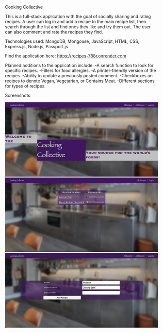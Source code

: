 Cooking Collective

This is a full-stack application with the goal of socially sharing and rating recipes.  A user can log in and add a recipe to the main recipe list, then search through the list and find ones they like and try them out.  The user can also comment and rate the recipes they find.

Technologies used:
    MongoDB,
    Mongoose,
    JavaScript,
    HTML,
    CSS,
    Express.js,
    Node.js,
    Passport.js

Find the application here:
https://recipes-788r.onrender.com

Planned additions to the application include:
    -A search function to look for specific recipes.
    -Filters for food allergies.
    -A printer-friendly version of the recipes.
    -Ability to update a previously posted comment.
    -Checkboxes on recipes to denote Vegan, Vegetarian, or Contains Meat.
    -Different sections for types of recipes.

Screenshots:

![](public/images/screenshot-1.png)
![](public/images/screenshot-2.png)
![](public/images/screenshot-3.png)